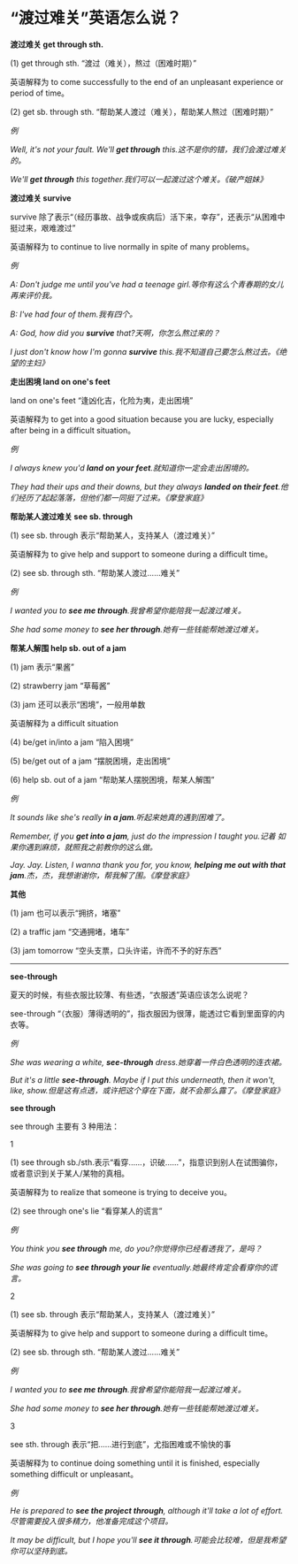 # “渡过难关”英语怎么说？

**渡过难关 get through sth.**

(1) get through sth. “渡过（难关），熬过（困难时期）”

英语解释为 to come successfully to the end of an unpleasant experience or period of time。

(2) get sb. through sth. “帮助某人渡过（难关），帮助某人熬过（困难时期）”

_例_

_Well, it's not your fault. We'll **get through** this.这不是你的错，我们会渡过难关的。_

_We'll **get through** this together.我们可以一起渡过这个难关。《破产姐妹》_

**渡过难关 survive**

survive 除了表示“（经历事故、战争或疾病后）活下来，幸存”，还表示“从困难中挺过来，艰难渡过”

英语解释为 to continue to live normally in spite of many problems。

_例_

_A: Don't judge me until you've had a teenage girl.等你有这么个青春期的女儿再来评价我。_

_B: I've had four of them.我有四个。_

_A: God, how did you **survive** that?天啊，你怎么熬过来的？_

_I just don't know how I'm gonna **survive** this.我不知道自己要怎么熬过去。《绝望的主妇》_

**走出困境 land on one's feet**

land on one's feet “逢凶化吉，化险为夷，走出困境”

英语解释为 to get into a good situation because you are lucky, especially after being in a difficult situation。

_例_

_I always knew you'd **land on your feet**.就知道你一定会走出困境的。_

_They had their ups and their downs, but they always **landed on their feet**.他们经历了起起落落，但他们都一同挺了过来。《摩登家庭》_

**帮助某人渡过难关 see sb. through**

(1) see sb. through 表示“帮助某人，支持某人（渡过难关）”

英语解释为 to give help and support to someone during a difficult time。

(2) see sb. through sth. “帮助某人渡过......难关”

_例_

_I wanted you to **see me through**.我曾希望你能陪我一起渡过难关。_

_She had some money to **see her through**.她有一些钱能帮她渡过难关。_

**帮某人解围 help sb. out of a jam**

(1) jam 表示“果酱”

(2) strawberry jam “草莓酱”

(3) jam 还可以表示“困境”，一般用单数

英语解释为 a difficult situation

(4) be/get in/into a jam “陷入困境”

(5) be/get out of a jam “摆脱困境，走出困境”

(6) help sb. out of a jam “帮助某人摆脱困境，帮某人解围”

_例_

_It sounds like she's really **in a jam**.听起来她真的遇到困难了。_

_Remember, if you **get into a jam**, just do the impression I taught you.记着 如果你遇到麻烦，就照我之前教你的这么做。_

_Jay. Jay. Listen, I wanna thank you for, you know, **helping me out with that jam**.杰，杰，我想谢谢你，帮我解了围。《摩登家庭》_

**其他**

(1) jam 也可以表示“拥挤，堵塞”

(2) a traffic jam “交通拥堵，堵车”

(3) jam tomorrow “空头支票，口头许诺，许而不予的好东西”

---

**see-through**

夏天的时候，有些衣服比较薄、有些透，“衣服透”英语应该怎么说呢？

see-through “（衣服）薄得透明的”，指衣服因为很薄，能透过它看到里面穿的内衣等。

_例_

_She was wearing a white, **see-through** dress.她穿着一件白色透明的连衣裙。_

_But it's a little **see-through**. Maybe if I put this underneath, then it won't, like, show.但是这有点透，或许把这个穿在下面，就不会那么露了。《摩登家庭》_

**see through**

see through 主要有 3 种用法：

1

(1) see through sb./sth.表示“看穿......，识破......”，指意识到别人在试图骗你，或者意识到关于某人/某物的真相。

英语解释为 to realize that someone is trying to deceive you。

(2) see through one's lie “看穿某人的谎言”

_例_

_You think you **see through** me, do you?你觉得你已经看透我了，是吗？_

_She was going to **see through your lie** eventually.她最终肯定会看穿你的谎言。_

2

(1) see sb. through 表示“帮助某人，支持某人（渡过难关）”

英语解释为 to give help and support to someone during a difficult time。

(2) see sb. through sth. “帮助某人渡过......难关”

_例_

_I wanted you to **see me through**.我曾希望你能陪我一起渡过难关。_

_She had some money to **see her through**.她有一些钱能帮她渡过难关。_

3

see sth. through 表示“把......进行到底”，尤指困难或不愉快的事

英语解释为 to continue doing something until it is finished, especially something difficult or unpleasant。

_例_

_He is prepared to **see the project through**, although it'll take a lot of effort.尽管需要投入很多精力，他准备完成这个项目。_

_It may be difficult, but I hope you'll **see it through**.可能会比较难，但是我希望你可以坚持到底。_

